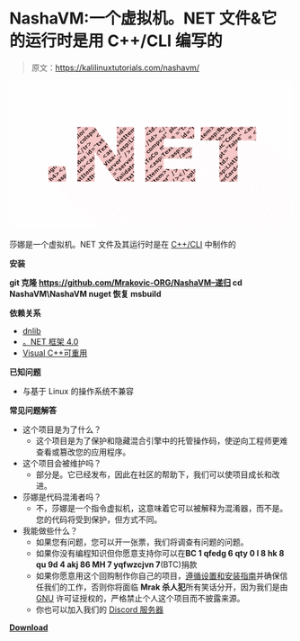 # NashaVM:一个虚拟机。NET 文件&它的运行时是用 C++/CLI 编写的

> 原文：<https://kalilinuxtutorials.com/nashavm/>

[![NashaVM : A Virtual Machine For .NET Files & Its Runtime Was Made In C++/CLI](img/6d9303808333a4ece20c17675f5a8b12.png "NashaVM : A Virtual Machine For .NET Files & Its Runtime Was Made In C++/CLI")](https://1.bp.blogspot.com/-mSAKPzjHs8c/X5AKk_bRMfI/AAAAAAAAHz8/oaKWT-cNj5kXXxL1MConIRH6t3ozMhFKACLcBGAsYHQ/s728/net%25281%2529.png)

莎娜是一个虚拟机。NET 文件及其运行时是在 [C++/CLI](https://en.wikipedia.org/wiki/C%2B%2B/CLI) 中制作的

**安装**

**git 克隆 https://github.com/Mrakovic-ORG/NashaVM–递归
cd NashaVM\NashaVM
nuget 恢复
msbuild**

**依赖关系**

*   [dnlib](https://github.com/0xd4d/dnlib)
*   [。NET 框架 4.0](https://www.microsoft.com/pt-br/download/details.aspx?id=17851)
*   [Visual C++可重用](https://www.microsoft.com/en-us/download/details.aspx?id=48145)

**已知问题**

*   与基于 Linux 的操作系统不兼容

**常见问题解答**

*   这个项目是为了什么？
    *   这个项目是为了保护和隐藏混合引擎中的托管操作码，使逆向工程师更难查看或篡改您的应用程序。
*   这个项目会被维护吗？
    *   部分是。它已经发布，因此在社区的帮助下，我们可以使项目成长和改进。
*   莎娜是代码混淆者吗？
    *   不，莎娜是一个指令虚拟机，这意味着它可以被解释为混淆器，而不是。您的代码将受到保护，但方式不同。
*   我能做些什么？
    *   如果您有问题，您可以开一张票，我们将调查有问题的问题。
    *   如果你没有编程知识但你愿意支持你可以在**BC 1 qfedg 6 qty 0 l 8 hk 8 qu 9d 4 akj 86 MH 7 yqfwzcjvn 7**(BTC)捐款
    *   如果你愿意用这个回购制作你自己的项目，[遵循设置和安装指南](https://github.com/Mrakovic-ORG/NashaVM#Installation)并确保信任我们的工作，否则你将面临 **Mrak 杀人犯**所有笑话分开，因为我们是由 [GNU](https://github.com/Mrakovic-ORG/NashaVM/blob/master/LICENSE) 许可证授权的，严格禁止个人这个项目而不披露来源。
    *   你也可以加入我们的 [Discord 服务器](https://discord.gg/JhCWDF4)

[**Download**](https://github.com/Mrakovic-ORG/NashaVM)